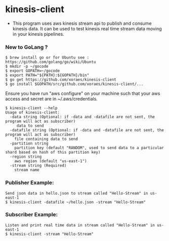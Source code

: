 # kinesis-client 
- This program uses aws kinesis stream api to publish and consume kinesis data. It can be used to test kinesis real time stream data moving in your kinesis pipelines.

### New to GoLang ?
    $ brew install go or for Ubuntu see : https://github.com/golang/go/wiki/Ubuntu
    $ mkdir -p ~/gocode
    $ export GOPATH=~/gocode
    $ export PATH="${PATH}:${GOPATH}/bin"
    $ go get https://github.com/xoraes/kinesis-client
    $ go install $GOPATH/src/github.com/xoraes/kinesis-client/...
    
    
Ensure you have run "aws configure" on your machine such that your aws access and secret are in ~/.aws/credentials.

    $ kinesis-client --help
    Usage of kinesis-client:
      -data string (Optional: if -data and -datafile are not sent, the program will act as subscriber)
         data to send
      -datafile string (Optional: if -data and -datafile are not sent, the program will act as subscriber)
        file containing data to send
      -partition string
        partition key (default "RANDOM", used to send data to a particular shard based on hash of this partition key)
      -region string
        aws region (default "us-east-1")
      -stream string (Required)
        stream name
### Publisher Example:
    Send json data in hello.json to stream called "Hello-Stream" in us-east-1
    $ kinesis-client -datafile ~/hello.json -stream "Hello-Stream" 
    
### Subscriber Example:
    Listen and print real time data in stream called "Hello-Stream" in us-east-1
    $ kinesis-client -stream "Hello-Stream" 
